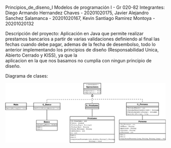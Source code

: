 Principios_de_diseno_I
Modelos de programación I - Gr 020-82
Integrantes:
  Diego Armando Hernandez Chaves - 20201020175,
  Javier Alejandro Sanchez Salamanca - 20201020167,
  Kevin Santiago Ramirez Montoya - 20201020132
  
Descripción del proyecto: Aplicación en Java que permite realizar prestamos bancarios a partir de varias validaciones definiendo al final las fechas cuando debe pagar, ademas de la fecha de desembolso, todo lo anterior implementando los principios de diseño (Responsabilidad Unica, Abierto Cerrado y KISS), ya que la    
                          aplicacion en la que nos basamos no cumplia con ningun principio de diseño.

Diagrama de clases:

![](Diagrama_Clases.png)
